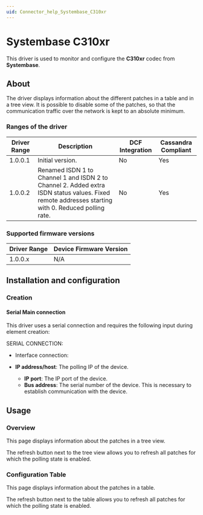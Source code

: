 ```yaml
---
uid: Connector_help_Systembase_C310xr
---
```


# Systembase C310xr

This driver is used to monitor and configure the **C310xr** codec from **Systembase**.

## About

The driver displays information about the different patches in a table and in a tree view. It is possible to disable some of the patches, so that the communication traffic over the network is kept to an absolute minimum.

### Ranges of the driver

| **Driver Range** | **Description**                                                                                                                                    | **DCF Integration** | **Cassandra Compliant** |
|------------------|----------------------------------------------------------------------------------------------------------------------------------------------------|---------------------|-------------------------|
| 1.0.0.1          | Initial version.                                                                                                                                   | No                  | Yes                     |
| 1.0.0.2          | Renamed ISDN 1 to Channel 1 and ISDN 2 to Channel 2. Added extra ISDN status values. Fixed remote addresses starting with 0. Reduced polling rate. | No                  | Yes                     |

### Supported firmware versions

| **Driver Range** | **Device Firmware Version** |
|------------------|-----------------------------|
| 1.0.0.x          | N/A                         |

## Installation and configuration

### Creation

#### Serial Main connection

This driver uses a serial connection and requires the following input during element creation:

SERIAL CONNECTION:

- Interface connection:

- **IP address/host**: The polling IP of the device.
  - **IP port**: The IP port of the device.
  - **Bus address**: The serial number of the device. This is necessary to establish communication with the device.

## Usage

### Overview

This page displays information about the patches in a tree view.

The refresh button next to the tree view allows you to refresh all patches for which the polling state is enabled.

### Configuration Table

This page displays information about the patches in a table.

The refresh button next to the table allows you to refresh all patches for which the polling state is enabled.
